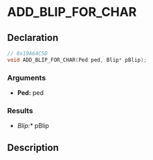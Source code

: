 # ADD_BLIP_FOR_CHAR

## Declaration
```cpp
// 0x19A64C5D
void ADD_BLIP_FOR_CHAR(Ped ped, Blip* pBlip);
```

### Arguments
- **Ped:** ped

### Results
- **Blip*:** pBlip

## Description
